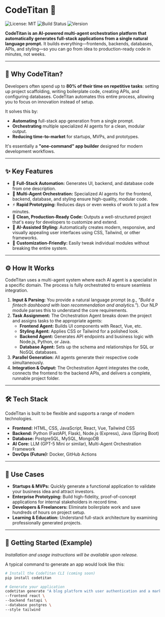 # CodeTitan 🚀

![License: MIT](https://img.shields.io/badge/License-MIT-blue.svg)
![Build Status](https://img.shields.io/badge/build-passing-brightgreen)
![Version](https://img.shields.io/badge/version-1.0.0-informational)

**CodeTitan is an AI-powered multi-agent orchestration platform that automatically generates full-stack applications from a single natural language prompt.** It builds everything—frontends, backends, databases, APIs, and styling—so you can go from idea to production-ready code in minutes, not weeks.



---

## 🤔 Why CodeTitan?

Developers often spend up to **80% of their time on repetitive tasks**: setting up project scaffolding, writing boilerplate code, creating APIs, and configuring databases. CodeTitan automates this entire process, allowing you to focus on innovation instead of setup.

It solves this by:
* **Automating** full-stack app generation from a single prompt.
* **Orchestrating** multiple specialized AI agents for a clean, modular output.
* **Reducing time-to-market** for startups, MVPs, and prototypes.

It's essentially a **"one-command" app builder** designed for modern development workflows.

---

## ✨ Key Features

* 🤖 **Full-Stack Automation:** Generates UI, backend, and database code from one description.
* 🧠 **Multi-Agent Orchestration:** Specialized AI agents for the frontend, backend, database, and styling ensure high-quality, modular code.
* ⚡ **Rapid Prototyping:** Reduces days or even weeks of work to just a few minutes.
* 📄 **Clean, Production-Ready Code:** Outputs a well-structured project that's easy for developers to customize and extend.
* 🎨 **AI-Assisted Styling:** Automatically creates modern, responsive, and visually appealing user interfaces using CSS, Tailwind, or other frameworks.
* 🔧 **Customization-Friendly:** Easily tweak individual modules without breaking the entire system.

---

## ⚙️ How It Works

CodeTitan uses a multi-agent system where each AI agent is a specialist in a specific domain. The process is fully orchestrated to ensure seamless integration.

1.  **Input & Parsing:** You provide a natural language prompt (e.g., *"Build a fintech dashboard with loan recommendation and analytics."*). Our NLP module parses this to understand the core requirements.
2.  **Task Assignment:** The Orchestration Agent breaks down the project and assigns tasks to the appropriate agents:
    * **Frontend Agent:** Builds UI components with React, Vue, etc.
    * **Styling Agent:** Applies CSS or Tailwind for a polished look.
    * **Backend Agent:** Generates API endpoints and business logic with Node.js, Python, or Java.
    * **Database Agent:** Sets up the schema and relationships for SQL or NoSQL databases.
3.  **Parallel Generation:** All agents generate their respective code simultaneously.
4.  **Integration & Output:** The Orchestration Agent integrates the code, connects the frontend to the backend APIs, and delivers a complete, runnable project folder.



---

## 🛠️ Tech Stack

CodeTitan is built to be flexible and supports a range of modern technologies.

* **Frontend:** HTML, CSS, JavaScript, React, Vue, Tailwind CSS
* **Backend:** Python (FastAPI, Flask), Node.js (Express), Java (Spring Boot)
* **Database:** PostgreSQL, MySQL, MongoDB
* **AI Core:** LLM (GPT-5 Mini or similar), Multi-Agent Orchestration Framework
* **DevOps (Future):** Docker, GitHub Actions

---

## 🎯 Use Cases

* **Startups & MVPs:** Quickly generate a functional application to validate your business idea and attract investors.
* **Enterprise Prototyping:** Build high-fidelity, proof-of-concept applications for internal stakeholders in record time.
* **Developers & Freelancers:** Eliminate boilerplate work and save hundreds of hours on project setup.
* **Learning & Education:** Understand full-stack architecture by examining professionally generated projects.

---

## 🚀 Getting Started (Example)

*Installation and usage instructions will be available upon release.*

A typical command to generate an app would look like this:

```bash
# Install the CodeTitan CLI (coming soon)
pip install codetitan

# Generate your application
codetitan generate "A blog platform with user authentication and a markdown editor" \
--frontend react \
--backend fastapi \
--database postgres \
--style tailwind
